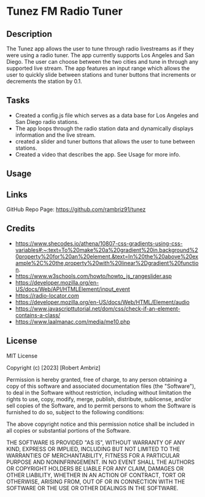 # Tunez FM Radio Tuner

## Description

The Tunez app allows the user to tune through radio livestreams as if they were using a radio tuner. The app currently supports Los Angeles and San Diego. The user can choose between the two cities and tune in through any supported live stream. The app features an input range which allows the user to quickly slide between stations and tuner buttons that increments or decrements the station by 0.1.

## Tasks 

- Created a config.js file which serves as a data base for Los Angeles and San Diego radio stations.
- The app loops through the radio station data and dynamically displays information and the live stream.
- created a slider and tuner buttons that allows the user to tune between stations.
- Created a video that describes the app. See Usage for more info.

## Usage



## Links

GitHub Repo Page: https://github.com/rambriz91/tunez

## Credits
- https://www.shecodes.io/athena/10807-css-gradients-using-css-variables#:~:text=To%20make%20a%20gradient%20in,background%20property%20for%20an%20element.&text=In%20the%20above%20example%2C%20the,property%20with%20linear%2Dgradient%20function.
- https://www.w3schools.com/howto/howto_js_rangeslider.asp
- https://developer.mozilla.org/en-US/docs/Web/API/HTMLElement/input_event
- https://radio-locator.com
- https://developer.mozilla.org/en-US/docs/Web/HTML/Element/audio
- https://www.javascripttutorial.net/dom/css/check-if-an-element-contains-a-class/
- https://www.laalmanac.com/media/me10.php

## License

MIT License

Copyright (c) [2023] [Robert Ambriz]

Permission is hereby granted, free of charge, to any person obtaining a copy
of this software and associated documentation files (the "Software"), to deal
in the Software without restriction, including without limitation the rights
to use, copy, modify, merge, publish, distribute, sublicense, and/or sell
copies of the Software, and to permit persons to whom the Software is
furnished to do so, subject to the following conditions:

The above copyright notice and this permission notice shall be included in all
copies or substantial portions of the Software.

THE SOFTWARE IS PROVIDED "AS IS", WITHOUT WARRANTY OF ANY KIND, EXPRESS OR
IMPLIED, INCLUDING BUT NOT LIMITED TO THE WARRANTIES OF MERCHANTABILITY,
FITNESS FOR A PARTICULAR PURPOSE AND NONINFRINGEMENT. IN NO EVENT SHALL THE
AUTHORS OR COPYRIGHT HOLDERS BE LIABLE FOR ANY CLAIM, DAMAGES OR OTHER
LIABILITY, WHETHER IN AN ACTION OF CONTRACT, TORT OR OTHERWISE, ARISING FROM,
OUT OF OR IN CONNECTION WITH THE SOFTWARE OR THE USE OR OTHER DEALINGS IN THE
SOFTWARE.